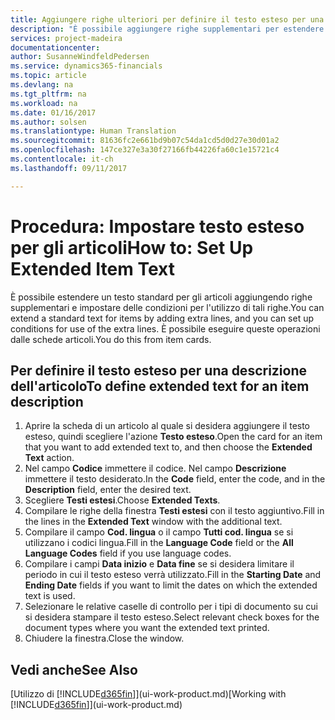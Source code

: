 ```yaml
---
title: Aggiungere righe ulteriori per definire il testo esteso per una descrizione articolo | Documenti Microsoft
description: "È possibile aggiungere righe supplementari per estendere il testo standard che descrive un articolo."
services: project-madeira
documentationcenter: 
author: SusanneWindfeldPedersen
ms.service: dynamics365-financials
ms.topic: article
ms.devlang: na
ms.tgt_pltfrm: na
ms.workload: na
ms.date: 01/16/2017
ms.author: solsen
ms.translationtype: Human Translation
ms.sourcegitcommit: 81636fc2e661bd9b07c54da1cd5d0d27e30d01a2
ms.openlocfilehash: 147ce327e3a30f27166fb44226fa60c1e15721c4
ms.contentlocale: it-ch
ms.lasthandoff: 09/11/2017

---
```

# <a name="how-to-set-up-extended-item-text"></a><span data-ttu-id="8d64e-103">Procedura: Impostare testo esteso per gli articoli</span><span class="sxs-lookup"><span data-stu-id="8d64e-103">How to: Set Up Extended Item Text</span></span>
<span data-ttu-id="8d64e-104">È possibile estendere un testo standard per gli articoli aggiungendo righe supplementari e impostare delle condizioni per l'utilizzo di tali righe.</span><span class="sxs-lookup"><span data-stu-id="8d64e-104">You can extend a standard text for items by adding extra lines, and you can set up conditions for use of the extra lines.</span></span> <span data-ttu-id="8d64e-105">È possibile eseguire queste operazioni dalle schede articoli.</span><span class="sxs-lookup"><span data-stu-id="8d64e-105">You do this from item cards.</span></span>

## <a name="to-define-extended-text-for-an-item-description"></a><span data-ttu-id="8d64e-106">Per definire il testo esteso per una descrizione dell'articolo</span><span class="sxs-lookup"><span data-stu-id="8d64e-106">To define extended text for an item description</span></span>
1. <span data-ttu-id="8d64e-107">Aprire la scheda di un articolo al quale si desidera aggiungere il testo esteso, quindi scegliere l'azione **Testo esteso**.</span><span class="sxs-lookup"><span data-stu-id="8d64e-107">Open the card for an item that you want to add extended text to, and then choose the **Extended Text** action.</span></span>
2. <span data-ttu-id="8d64e-108">Nel campo **Codice** immettere il codice. Nel campo **Descrizione** immettere il testo desiderato.</span><span class="sxs-lookup"><span data-stu-id="8d64e-108">In the **Code** field, enter the code, and in the **Description** field, enter the desired text.</span></span>
3. <span data-ttu-id="8d64e-109">Scegliere **Testi estesi**.</span><span class="sxs-lookup"><span data-stu-id="8d64e-109">Choose **Extended Texts**.</span></span>
4. <span data-ttu-id="8d64e-110">Compilare le righe della finestra **Testi estesi** con il testo aggiuntivo.</span><span class="sxs-lookup"><span data-stu-id="8d64e-110">Fill in the lines in the **Extended Text** window with the additional text.</span></span>
5. <span data-ttu-id="8d64e-111">Compilare il campo **Cod. lingua** o il campo **Tutti cod. lingua** se si utilizzano i codici lingua.</span><span class="sxs-lookup"><span data-stu-id="8d64e-111">Fill in the **Language Code** field or the **All Language Codes** field if you use language codes.</span></span>
6. <span data-ttu-id="8d64e-112">Compilare i campi **Data inizio** e **Data fine** se si desidera limitare il periodo in cui il testo esteso verrà utilizzato.</span><span class="sxs-lookup"><span data-stu-id="8d64e-112">Fill in the **Starting Date** and **Ending Date** fields if you want to limit the dates on which the extended text is used.</span></span>
7. <span data-ttu-id="8d64e-113">Selezionare le relative caselle di controllo per i tipi di documento su cui si desidera stampare il testo esteso.</span><span class="sxs-lookup"><span data-stu-id="8d64e-113">Select relevant check boxes for the document types where you want the extended text printed.</span></span>
8. <span data-ttu-id="8d64e-114">Chiudere la finestra.</span><span class="sxs-lookup"><span data-stu-id="8d64e-114">Close the window.</span></span>

## <a name="see-also"></a><span data-ttu-id="8d64e-115">Vedi anche</span><span class="sxs-lookup"><span data-stu-id="8d64e-115">See Also</span></span>
<span data-ttu-id="8d64e-116">[Utilizzo di [!INCLUDE[d365fin](includes/d365fin_md.md)]](ui-work-product.md)</span><span class="sxs-lookup"><span data-stu-id="8d64e-116">[Working with [!INCLUDE[d365fin](includes/d365fin_md.md)]](ui-work-product.md)</span></span>


